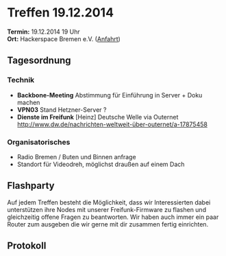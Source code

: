 # Treffen 19.12.2014

**Termin:** 19.12.2014 19 Uhr
<br>
**Ort:** Hackerspace Bremen e.V. ([Anfahrt](https://www.hackerspace-bremen.de/anfahrt/))

## Tagesordnung

### Technik
* **Backbone-Meeting** Abstimmung für Einführung in Server + Doku machen
* **VPN03** Stand Hetzner-Server ?
* **Dienste im Freifunk** [Heinz] Deutsche Welle via Outernet http://www.dw.de/nachrichten-weltweit-über-outernet/a-17875458

### Organisatorisches
* Radio Bremen / Buten und Binnen anfrage
 * Standort für Videodreh, möglichst draußen auf einem Dach

## Flashparty
Auf jedem Treffen besteht die Möglichkeit, dass wir Interessierten dabei unterstützen ihre Nodes mit unserer Freifunk-Firmware zu flashen und gleichzeitig offene Fragen zu beantworten. Wir haben auch immer ein paar Router zum ausgeben die wir gerne mit dir zusammen fertig einrichten.

## Protokoll

